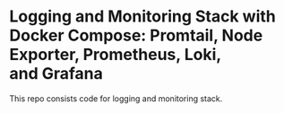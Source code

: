 # Logging and Monitoring Stack with Docker Compose: Promtail, Node Exporter, Prometheus, Loki, and Grafana

This repo consists code for logging and monitoring stack.

